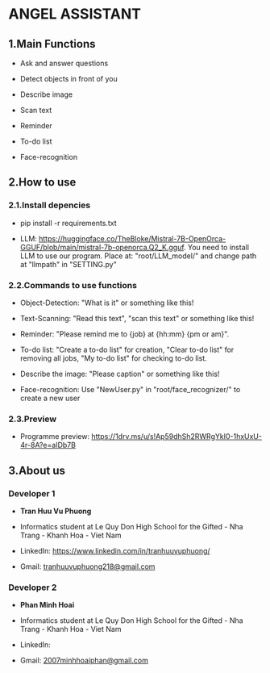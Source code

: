 <h1>ANGEL ASSISTANT</h1>

<h2>1.Main Functions</h2>

- Ask and answer questions

- Detect objects in front of you

- Describe image

- Scan text

- Reminder

- To-do list

- Face-recognition

<h2>2.How to use</h2>
<h3>2.1.Install depencies</h3>

- pip install -r requirements.txt

- LLM: https://huggingface.co/TheBloke/Mistral-7B-OpenOrca-GGUF/blob/main/mistral-7b-openorca.Q2_K.gguf. You need to install LLM to use our program. Place at: "root/LLM_model/" and change path at "llmpath" in "SETTING.py"

<h3>2.2.Commands to use functions</h3>

- Object-Detection: "What is it" or something like this!

- Text-Scanning: "Read this text", "scan this text" or something like this!

- Reminder: "Please remind me to {job} at {hh:mm} {pm or am}".

- To-do list: "Create a to-do list" for creation, "Clear to-do list" for removing all jobs, "My to-do list" for checking to-do list.

- Describe the image: "Please caption" or something like this!

- Face-recognition: Use "NewUser.py" in "root/face_recognizer/" to create a new user

<h3>2.3.Preview</h3>

- Programme preview: https://1drv.ms/u/s!Ap59dhSh2RWRgYkI0-1hxUxU-4r-8A?e=aIDb7B

<h2>3.About us</h2>
<h3>Developer 1</h3>

- **Tran Huu Vu Phuong**

- Informatics student at Le Quy Don High School for the Gifted - Nha Trang - Khanh Hoa - Viet Nam

- LinkedIn: https://www.linkedin.com/in/tranhuuvuphuong/

- Gmail: tranhuuvuphuong218@gmail.com

<h3>Developer 2</h3>

- **Phan Minh Hoai**

- Informatics student at Le Quy Don High School for the Gifted - Nha Trang - Khanh Hoa - Viet Nam

- LinkedIn: 

- Gmail: 2007minhhoaiphan@gmail.com 
